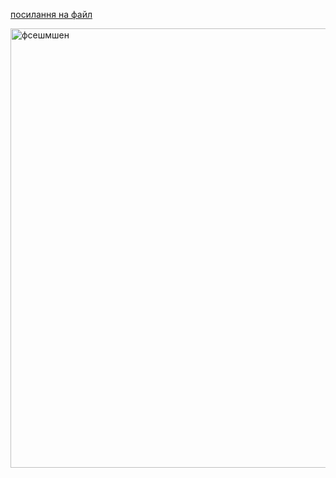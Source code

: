 [посилання на файл](https://raw.githubusercontent.com/oleksandrblazhko/ai202-barkar/laboratory-work-7/2-SoftwareDesign/2.7-PlantUML/UML-Activity.puml)

<img width="703" alt="фсешмшен" src="https://user-images.githubusercontent.com/79606458/199515323-8030a3a1-6bf5-4303-89f4-63583d1a73bf.png">
